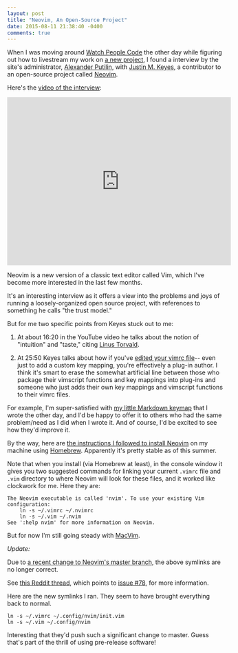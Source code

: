 ```yaml
---
layout: post
title: "Neovim, An Open-Source Project"
date: 2015-08-11 21:38:40 -0400
comments: true
---
```


When I was moving around [Watch People Code](http://www.watchpeoplecode.com/) the other day while figuring out how to livestream my work on [a new project](http://sts10.github.io/2015/08/07/from-terminal-vim-to-mac-vim.html), I found a interview by the site's administrator, [Alexander Putilin](https://github.com/eleweek), with [Justin M. Keyes](https://github.com/justinmk), a contributor to an open-source project called [Neovim](http://neovim.io/). 

<!-- more -->

Here's the [video of the interview](https://www.youtube.com/watch?v=R7z2GQr9-tg):

<iframe width="520" height="390" src="https://www.youtube.com/embed/R7z2GQr9-tg" frameborder="0" allowfullscreen></iframe>

Neovim is a new version of a classic text editor called Vim, which I've become more interested in the last few months. 

It's an interesting interview as it offers a view into the problems and joys of running a loosely-organized open source project, with references to something he calls "the trust model." 

But for me two specific points from Keyes stuck out to me: 

1. At about 16:20 in the YouTube video he talks about the notion of "intuition" and "taste," citing [Linus Torvald](https://en.wikipedia.org/wiki/Linus_Torvalds). 

2. At 25:50 Keyes talks about how if you've [edited your vimrc file](http://sts10.github.io/2015/02/18/text-file-preferences.html)-- even just to add a custom key mapping, you're effectively a plug-in author. I think it's smart to erase the somewhat artificial line between those who package their vimscript functions and key mappings into plug-ins and someone who just adds their own key mappings and vimscript functions to their vimrc files. 

For example, I'm super-satisfied with [my little Markdown keymap](http://sts10.github.io/2015/08/02/markdwon-hyperlink-remap-for-vim.html) that I wrote the other day, and I'd be happy to offer it to others who had the same problem/need as I did when I wrote it. And of course, I'd be excited to see how they'd improve it. 

By the way, here are [the instructions I followed to install Neovim](https://github.com/neovim/homebrew-neovim/blob/master/README.md) on my machine using [Homebrew](http://brew.sh/). Apparently it's pretty stable as of this summer. 

Note that when you install (via Homebrew at least), in the console window it gives you two suggested commands for linking your current `.vimrc` file and `.vim` directory to where Neovim will look for these files, and it worked like clockwork for me. Here they are:

```
The Neovim executable is called 'nvim'. To use your existing Vim
configuration:
    ln -s ~/.vimrc ~/.nvimrc
    ln -s ~/.vim ~/.nvim
See ':help nvim' for more information on Neovim.
```

But for now I'm still going steady with [MacVim](http://sts10.github.io/2015/08/07/from-terminal-vim-to-mac-vim.html). 

*Update:*

Due to [a recent change to Neovim's master branch](https://github.com/neovim/neovim/commit/6b4063fafe5401b95d1f35ecb7f8dfe0079b7450), the above symlinks are no longer correct. 

See [this Reddit thread](https://www.reddit.com/r/neovim/comments/3qgsza/psa_if_neovim_stopped_loading_your_nvimrc_after/), which points to [issue #78](https://github.com/neovim/neovim/issues/78), for more information.

Here are the new symlinks I ran. They seem to have brought everything back to normal.

```
ln -s ~/.vimrc ~/.config/nvim/init.vim
ln -s ~/.vim ~/.config/nvim
```

Interesting that they'd push such a significant change to master. Guess that's part of the thrill of using pre-release software!
